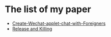 # The list of my paper
- [Create-Wechat-applet-chat-with-Foreigners](think/Create-Wechat-applet-chat-with-Foreigners.md)
- [Release and Killing](think/Release-and-Killing.md)
